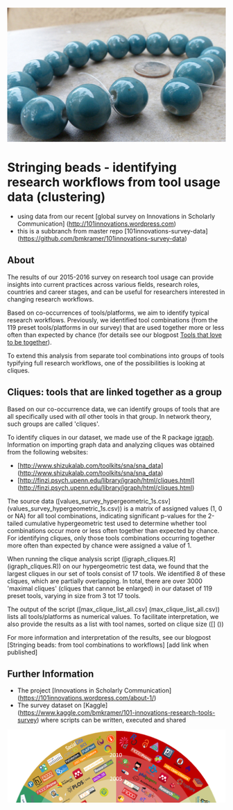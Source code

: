 ![Stringing beads](Stringing_beads_cropped.jpg)

# Stringing beads - identifying research workflows from tool usage data (clustering)
- using data from our recent [global survey on Innovations in Scholarly Communication] (http://101innovations.wordpress.com)
- this is a subbranch from master repo [101innovations-survey-data] (https://github.com/bmkramer/101innovations-survey-data)

## About

The results of our 2015-2016 survey on research tool usage can provide insights into current practices across various fields, research roles, countries and career stages, and can be useful for researchers interested in changing research workflows. 

Based on co-occurrences of tools/platforms, we aim to identify typical research workflows. Previously, we identified tool combinations (from the 119 preset tools/platforms in our survey) that are used together more or less often than expected by chance (for details see our blogpost [Tools that love to be together](https://101innovations.wordpress.com/2016/11/06/tools-that-love-to-be-together/)).

To extend this analysis from separate tool combinations into groups of tools typifying full research workflows, one of the possibilities is looking at cliques.

## Cliques: tools that are linked together as a group
Based on our co-occurrence data, we can identify groups of tools that are all specifically used with *all* other tools in that group. In network theory, such groups are called 'cliques'. 

To identify cliques in our dataset, we made use of the R package [igraph](http://igraph.org/r/). Information on importing graph data and analyzing cliques was obtained from the following websites:
- [http://www.shizukalab.com/toolkits/sna/sna_data] (http://www.shizukalab.com/toolkits/sna/sna_data)
- [http://finzi.psych.upenn.edu/library/igraph/html/cliques.html] (http://finzi.psych.upenn.edu/library/igraph/html/cliques.html)

The source data ([values_survey_hypergeometric_1s.csv] (values_survey_hypergeometric_1s.csv)) is a matrix of assigned values (1, 0 or NA) for all tool combinations, indicating significant p-values for the 2-tailed cumulative hypergeometric test used to determine whether tool combinations occur more or less often together than expected by chance. For identifying cliques, only those tools combinations occurring together more often than expected by chance were assigned a value of 1. 

When running the clique analysis script ([igraph_cliques.R] (igraph_cliques.R)) on our hypergeometric test data, we found that the largest cliques in our set of tools consist of 17 tools. We identified 8 of these cliques, which are partially overlapping. In total, there are over 3000 'maximal cliques' (cliques that cannot be enlarged) in our dataset of 119 preset tools, varying in size from 3 tot 17 tools. 

The output of the script ([max_clique_list_all.csv] (max_clique_list_all.csv)) lists all tools/platforms as numerical values. To facilitate interpretation, we also provide the results as a list with tool names, sorted on clique size ([] ())

For more information and interpretation of the results, see our blogpost [Stringing beads: from tool combinations to workflows] [add link when published]

## Further Information

- The project [Innovations in Scholarly Communication] (https://101innovations.wordpress.com/about-1/)
- The survey dataset on [Kaggle] (https://www.kaggle.com/bmkramer/101-innovations-research-tools-survey) where scripts can be written, executed and shared

![101 Innovations in Scholarly Communication](InnoScholComm_figure_jan2015_rising_sun_compressed.png)
